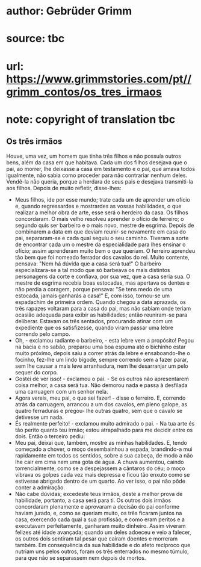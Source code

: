 # author: Gebrüder Grimm
# source: tbc
# url: https://www.grimmstories.com/pt//grimm_contos/os_tres_irmaos
# note: copyright of translation tbc

## Os três irmãos 

Houve, uma vez, um homem que tinha três filhos e não possuía outros
bens, além da casa em que habitava.
Cada um dos filhos desejava que o pai, ao morrer, lhe deixasse a casa em
testamento e o pai, que amava todos igualmente, não sabia como proceder
para não contrariar nenhum deles.
Vendê-la não queria, porque a herdara de seus pais e desejava
transmiti-la aos filhos. Depois de muito refletir, disse-lhes:
- Meus filhos, ide por esse mundo; trate cada um de aprender um ofício
e, quando regressardes e mostrardes as vossas habilidades, o que
realizar a melhor obra de arte, esse será o herdeiro da casa.
Os filhos concordaram.
O mais velho resolveu aprender o ofício de ferreiro; o segundo quis ser
barbeiro e o mais novo, mestre de esgrima. Depois de combinarem a data
em que deviam reunir-se novamente em casa do pai, separaram-se e cada
qual seguiu o seu caminho.
Tiveram a sorte de encontrar cada um o mestre da especialidade para lhes
ensinar o ofício; assim aprenderam muito bem o que queriam.
O ferreiro aprendeu tão bem que foi nomeado ferrador dos cavalos do rei.
Muito contente, pensava: "Nem há dúvida que a casa será tua!"
O barbeiro especializara-se a tal modo que só barbeava os mais distintos
personagens da corte e confiava, por sua vez, que a casa seria sua.
O mestre de esgrima recebia boas estocadas, mas apertava os dentes e não
perdia a coragem, porque pensava: "Se tens medo de uma estocada, jamais
ganharás a casa!" E, com isso, tornou-se um espadachim de primeira
ordem.
Quando chegou a data aprazada, os três rapazes voltaram para a casa do
pai, mas não sabiam onde teriam ocasião adequada para exibir as
habilidades; então reuniram-se para deliberar.
Estavam os três sentados, procurando atinar com um expediente que os
satisfizesse, quando viram passar uma lebre correndo pelo campo.
- Oh, - exclamou radiante o barbeiro, - esta lebre vem a propósito!
Pegou na bacia e no sabão, preparou uma boa espuma até o bichinho estar
muito próximo, depois saiu a correr atrás da lebre e ensaboando-lhe o
focinho, fez-lhe um lindo bigode, sempre correndo sem a fazer parar, sem
lhe causar a mais leve arranhadura, nem lhe desarranjar um pelo sequer
do corpo.
- Gostei de ver isso! - exclamou o pai. - Se os outros não apresentarem
coisa melhor, a casa será tua.
Não demorou nada e passa à desfilada uma carruagem com um senhor nela.
- Agora vereis, meu pai, o que sei fazer! - disse o ferreiro.
E, correndo atrás da carruagem, arrancou a um dos cavalos, em pleno
galope, as quatro ferraduras e pregou- lhe outras quatro, sem que o
cavalo se detivesse um nada.
- És realmente perfeito! - exclamou muito admirado o pai. - Na tua arte
és tão perito quanto teu irmão; estou atrapalhado para me decidir entre
os dois.
Então o terceiro pediu:
- Meu pai, deixai que, também, mostre as minhas habilidades.
E, tendo começado a chover, o moço desembainhou a espada, brandindo-a
mui rapidamente em todos os sentidos, sobre a sua cabeça, de modo a não
lhe cair em cima nem uma gota de água. A chuva aumentou, caindo
torrencialmente, como se a despejassem a cântaros do céu; o moço vibrava
os golpes cada vez mais depressa e ficou tão enxuto como se estivesse
abrigado dentro de um quarto.
Ao ver isso, o pai não pôde conter a admiração.
- Não cabe dúvidas; excedeste teus irmãos, deste a melhor prova de
habilidade, portanto, a casa será para ti.
Os outros dois irmãos concordaram plenamente e aprovaram a decisão do
pai conforme haviam jurado, e, como se queriam muito, os três ficaram
juntos na casa, exercendo cada qual a sua profissão, e como eram peritos
e a executavam perfeitamente, ganharam muito dinheiro.
Assim viveram felizes até idade avançada; quando um deles adoeceu e veio
a falecer, os outros dois sentiram tal pesar que caíram doentes e
morreram também.
Em consequência da sua habilidade e do afeto recíproco que nutriam uns
pelos outros, foram os três enterrados no mesmo túmulo, para que não se
separassem nem depois de mortos.
